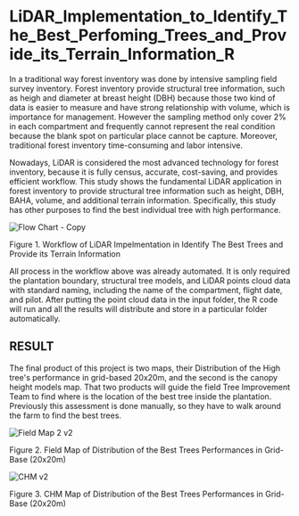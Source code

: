 # LiDAR_Implementation_to_Identify_The_Best_Perfoming_Trees_and_Provide_its_Terrain_Information_R

In a traditional way forest inventory was done by intensive sampling field survey inventory. Forest inventory provide structural tree information, such as heigh and diameter at breast height (DBH) because those two kind of data is easier to measure and have strong relationship with volume, which is importance for management. However the sampling method only cover 2% in each compartment and frequently cannot represent the real condition because the blank spot on particular place cannot be capture. Moreover, traditional forest inventory time-consuming and labor intensive.

Nowadays, LiDAR is considered the most advanced technology for forest inventory, because it is fully census, accurate, cost-saving, and provides efficient workflow. This study shows the fundamental LiDAR application in forest inventory to provide structural tree information such as height, DBH, BAHA, volume, and additional terrain information. Specifically, this study has other purposes to find the best individual tree with high performance.

![Flow Chart - Copy](https://user-images.githubusercontent.com/60123331/211818931-534d1f70-f76c-4a3a-b74d-8dd9b83d7703.png)

Figure 1. Workflow of LiDAR Impelmentation in Identify The Best Trees and Provide its Terrain Information

All process in the workflow above was already automated. It is only required the plantation boundary, structural tree models, and LiDAR points cloud data with standard naming, including the name of the compartment, flight date, and pilot. After putting the point cloud data in the input folder, the R code will run and all the results will distribute and store in a particular folder automatically.

## RESULT

The final product of this project is two maps, their Distribution of the High tree's performance in grid-based 20x20m, and the second is the canopy height models map. That two products will guide the field Tree Improvement Team to find where is the location of the best tree inside the plantation. Previously this assessment is done manually, so they have to walk around the farm to find the best trees.

![Field Map 2 v2](https://user-images.githubusercontent.com/60123331/212143863-69f185c3-1966-449b-9ad8-3bd20062b5a0.png)

Figure 2. Field Map of Distribution of the Best Trees Performances in Grid-Base (20x20m)

![CHM v2](https://user-images.githubusercontent.com/60123331/212147414-8754f398-b75f-493f-b858-7dcd1b235e5f.png)

Figure 3. CHM Map of Distribution of the Best Trees Performances in Grid-Base (20x20m)
